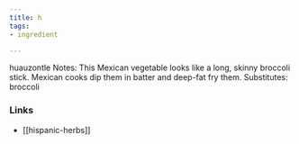 ```yaml
---
title: h
tags:
- ingredient

---
```

huauzontle Notes: This Mexican vegetable looks like a long, skinny broccoli stick. Mexican cooks dip them in batter and deep-fat fry them. Substitutes: broccoli

### Links

* [[hispanic-herbs]]
